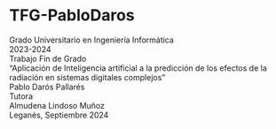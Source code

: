 # TFG-PabloDaros

Grado Universitario en Ingeniería Informática\
2023-2024\
Trabajo Fin de Grado\
“Aplicación de Inteligencia artificial a la predicción de los efectos de la radiación en sistemas digitales complejos”\
Pablo Darós Pallarés\
Tutora\
Almudena Lindoso Muñoz\
Leganés, Septiembre 2024
